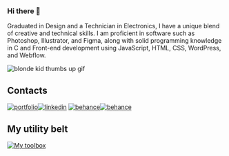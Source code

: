 ### Hi there 👋
Graduated in Design and a Technician in Electronics, I have a unique blend of creative and technical skills. I am proficient in software such as Photoshop, Illustrator, and Figma, along with solid programming knowledge in C and Front-end development using JavaScript, HTML, CSS, WordPress, and Webflow.

![blonde kid thumbs up gif](https://i.imgur.com/Y7Ugnee.gif)

## Contacts
[![portfolio](https://img.shields.io/badge/portfolio-000?style=for-the-badge&logo=ko-fi&logoColor=white)](https://www.behance.net/creativedean)[![linkedin](https://img.shields.io/badge/linkedin-0A66C2?style=for-the-badge&logo=linkedin&logoColor=white)](https://www.linkedin.com/in/jeancarmelo/)
[![behance](https://img.shields.io/badge/behance-1769FF?style=for-the-badge&logo=behance&logoColor=white)](https://www.behance.net/creativedean)[![behance](https://img.shields.io/badge/freecodecamp-0A0A23?style=for-the-badge&logo=freecodecamp&logoColor=white)](https://www.freecodecamp.org/creativedean)

## My utility belt
[![My toolbox](https://skillicons.dev/icons?i=js,html,css,c,arduino,git,vscode,wordpress,figma,ps,ai,md,bash,autocad&perline=7)](https://github.com/creativedean)
